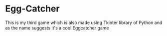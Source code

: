 # Egg-Catcher
This is my third game which is also made using Tkinter library of Python and as the name suggests it's a cool Eggcatcher game
